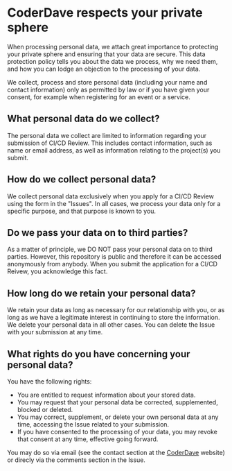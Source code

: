 # CoderDave respects your private sphere
When processing personal data, we attach great importance to protecting your private sphere and ensuring that your data are secure. This data protection policy tells you about the data we process, why we need them, and how you can lodge an objection to the processing of your data.

We collect, process and store personal data (including your name and contact information) only as permitted by law or if you have given your consent, for example when registering for an event or a service.

## What personal data do we collect?
The personal data we collect are limited to information regarding your submission of CI/CD Review. This includes contact information, such as name or email address, as well as information relating to the project(s) you submit.

## How do we collect personal data?
We collect personal data exclusively when you apply for a CI/CD Review using the form in the "Issues". In all cases, we process your data only for a specific purpose, and that purpose is known to you.

## Do we pass your data on to third parties?
As a matter of principle, we DO NOT pass your personal data on to third parties. However, this repository is public and therefore it can be accessed anonymously from anybody. When you submit the application for a CI/CD Reivew, you acknowledge this fact.

## How long do we retain your personal data?
We retain your data as long as necessary for our relationship with you, or as long as we have a legitimate interest in continuing to store the information. We delete your personal data in all other cases.
You can delete the Issue with your submission at any time.

## What rights do you have concerning your personal data?
You have the following rights:

- You are entitled to request information about your stored data.
- You may request that your personal data be corrected, supplemented, blocked or deleted.
- You may correct, supplement, or delete your own personal data at any time, accessing the Issue related to your submission.
- If you have consented to the processing of your data, you may revoke that consent at any time, effective going forward.

You may do so via email (see the contact section at the [CoderDave](https://coderdave.io) website) or direcly via the comments section in the Issue.
